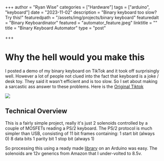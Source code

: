 +++
author = "Ryan Wise"
categories = ["Hardware"]
tags = ["arduino", "keyboard"]
date = "2023-11-02"
description = "Binary keyboard too slow? Try this!"
featuredpath = "/assets/img/projects/binary keyboard"
featuredalt = "Binary Keyboardinator"
featured = "automator_feature.jpeg"
linktitle = ""
title = "Binary Keyboard Automator"
type = "post"

+++
# Why the hell would you make this
I posted a demo of my binary keyboard on TikTok and it took off surprisingly well. However a lot of people not clued into the fact that keyboard is a joke / desk toy. They said it wasn't efficient and is too slow. So I set about making a sarcastic ass answer to these problems. Here is the [Original Tiktok](https://www.tiktok.com/@convictcantaloupe/video/7284052067721710878?is_from_webapp=1&sender_device=pc&web_id=7305561525941929503)

![](../../assets/img/projects/binary%20keyboard/binary_keyboard_automator2.gif)

## Technical Overview
This is a fairly simple project, really it's just 2 solenoids controlled by a couple of MOSFETs reading a PS/2 keyboard. The PS/2 protocol is much simpler than USB, consisting of 11 bit frames containing:
1 start bit (always 0)
8 data bits
1 parity bit
1 stop bit (always 1)

So processing this using a ready made [library](https://www.arduino.cc/reference/en/libraries/ps2keyboard/) on an Arduino was easy. The solenoids are 12v generics from Amazon that I under-volted to 8.5v.